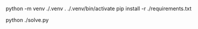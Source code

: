 python -m venv ./.venv
 . ./.venv/bin/activate
pip install -r ./requirements.txt



python ./solve.py

